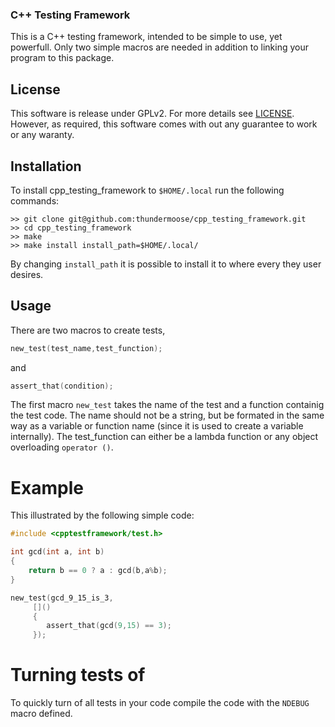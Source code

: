 ### C++ Testing Framework

This is a C++ testing framework, intended to be simple to use, yet powerfull.
Only two simple macros are needed in addition to linking your program to
this package.

## License

This software is release under GPLv2. For more details see [LICENSE](LICENSE).
However, as required, this software comes with out any guarantee to work or
any waranty.

## Installation

To install cpp_testing_framework to `$HOME/.local` run the following commands:
```
>> git clone git@github.com:thundermoose/cpp_testing_framework.git
>> cd cpp_testing_framework
>> make 
>> make install install_path=$HOME/.local/
```
By changing `install_path` it is possible to install it to where every they
user desires.

## Usage

There are two macros to create tests,
```cpp
new_test(test_name,test_function);
```
and
```cpp
assert_that(condition);
```
The first macro `new_test` takes the name of the test and a function containig
the test code. The name should not be a string, but be formated in the same
way as a variable or function name (since it is used to create a variable 
internally). The test_function can either be a lambda function or any 
object overloading `operator ()`. 
# Example
This illustrated by the following simple
code:
```cpp
#include <cpptestframework/test.h>

int gcd(int a, int b)
{
	return b == 0 ? a : gcd(b,a%b);
}

new_test(gcd_9_15_is_3,
	 []()
	 {
	 	assert_that(gcd(9,15) == 3);
	 });

```

# Turning tests of
To quickly turn of all tests in your code compile the code with the `NDEBUG`
macro defined.
